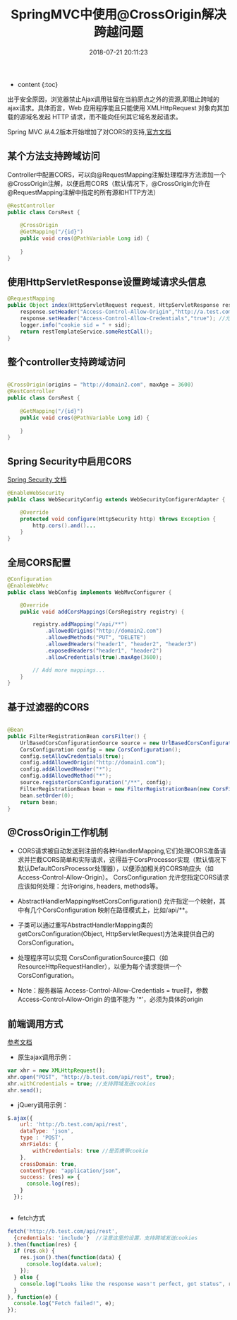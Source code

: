 ﻿---
layout: post
title:  "SpringMVC中使用@CrossOrigin解决跨越问题"
date:   2018-07-21 20:11:23
categories: SpringMVC 
tags: SpringMVC
---

* content
{:toc}

出于安全原因，浏览器禁止Ajax调用驻留在当前原点之外的资源,即阻止跨域的ajax请求。具体而言，Web 应用程序能且只能使用 XMLHttpRequest 对象向其加载的源域名发起 HTTP 请求，而不能向任何其它域名发起请求。
   
Spring MVC 从4.2版本开始增加了对CORS的支持,[官方文档](https://docs.spring.io/spring/docs/5.0.8.RELEASE/spring-framework-reference/web.html#mvc-cors-controller)

## 某个方法支持跨域访问

Controller中配置CORS，可以向@RequestMapping注解处理程序方法添加一个@CrossOrigin注解，以便启用CORS（默认情况下，@CrossOrigin允许在@RequestMapping注解中指定的所有源和HTTP方法）

```java
@RestController
public class CorsRest {
	
	@CrossOrigin
	@GetMapping("/{id}")
	public void cros(@PathVariable Long id) {
		
	}
}
```

## 使用HttpServletResponse设置跨域请求头信息

```java
@RequestMapping
public Object index(HttpServletRequest request, HttpServletResponse response, @CookieValue(value = "sid", required = false) String sid) {
	response.setHeader("Access-Control-Allow-Origin","http://a.test.com"); //允许跨域的Origin设置
	response.setHeader("Access-Control-Allow-Credentials","true"); //允许携带cookie
	logger.info("cookie sid = " + sid);
	return restTemplateService.someRestCall();
}
```


## 整个controller支持跨域访问

```java

@CrossOrigin(origins = "http://domain2.com", maxAge = 3600)
@RestController
public class CorsRest {
	
	@GetMapping("/{id}")
	public void cros(@PathVariable Long id) {
		
	}
}

```

## Spring Security中启用CORS
[Spring Security 文档](https://docs.spring.io/spring-security/site/docs/current/reference/html/cors.html)
```java
@EnableWebSecurity
public class WebSecurityConfig extends WebSecurityConfigurerAdapter {

    @Override
    protected void configure(HttpSecurity http) throws Exception {
        http.cors().and()...
    }
}
```

## 全局CORS配置

```java
@Configuration
@EnableWebMvc
public class WebConfig implements WebMvcConfigurer {

    @Override
    public void addCorsMappings(CorsRegistry registry) {

        registry.addMapping("/api/**")
            .allowedOrigins("http://domain2.com")
            .allowedMethods("PUT", "DELETE")
            .allowedHeaders("header1", "header2", "header3")
            .exposedHeaders("header1", "header2")
            .allowCredentials(true).maxAge(3600);

        // Add more mappings...
    }
}
```

## 基于过滤器的CORS

```java

@Bean
public FilterRegistrationBean corsFilter() {
    UrlBasedCorsConfigurationSource source = new UrlBasedCorsConfigurationSource();
    CorsConfiguration config = new CorsConfiguration();
    config.setAllowCredentials(true);
    config.addAllowedOrigin("http://domain1.com");
    config.addAllowedHeader("*");
    config.addAllowedMethod("*");
    source.registerCorsConfiguration("/**", config);
    FilterRegistrationBean bean = new FilterRegistrationBean(new CorsFilter(source));
    bean.setOrder(0);
    return bean;
}

```

## @CrossOrigin工作机制

* CORS请求被自动发送到注册的各种HandlerMapping,它们处理CORS准备请求并拦截CORS简单和实际请求，这得益于CorsProcessor实现（默认情况下默认DefaultCorsProcessor处理器），以便添加相关的CORS响应头（如Access-Control-Allow-Origin）。 CorsConfiguration 允许您指定CORS请求应该如何处理：允许origins, headers, methods等。
* AbstractHandlerMapping#setCorsConfiguration() 允许指定一个映射，其中有几个CorsConfiguration 映射在路径模式上，比如/api/**。
* 子类可以通过重写AbstractHandlerMapping类的getCorsConfiguration(Object, HttpServletRequest)方法来提供自己的CorsConfiguration。
* 处理程序可以实现 CorsConfigurationSource接口（如ResourceHttpRequestHandler），以便为每个请求提供一个CorsConfiguration。

* Note：服务器端 Access-Control-Allow-Credentials = true时，参数Access-Control-Allow-Origin 的值不能为 '*'，必须为具体的origin

## 前端调用方式

[参考文档](https://developer.mozilla.org/zh-CN/docs/Web/HTTP/Access_control_CORS)

- 原生ajax调用示例：

```javascript
var xhr = new XMLHttpRequest();  
xhr.open("POST", "http://b.test.com/api/rest", true);  
xhr.withCredentials = true; //支持跨域发送cookies
xhr.send();

```
- jQuery调用示例：

```javascript
$.ajax({
    url: 'http://b.test.com/api/rest',
    dataType: 'json',
    type : 'POST',
    xhrFields: {
        withCredentials: true //是否携带cookie
    },
    crossDomain: true,
    contentType: "application/json",
    success: (res) => {
      console.log(res);
    }
  });
  
```  
- fetch方式

```javascript
fetch('http://b.test.com/api/rest', 
  {credentials: 'include'}  //注意这里的设置，支持跨域发送cookies
).then(function(res) {
  if (res.ok) {
    res.json().then(function(data) {
      console.log(data.value);
    });
  } else {
    console.log("Looks like the response wasn't perfect, got status", res.status);
  }
}, function(e) {
  console.log("Fetch failed!", e);
});

```

